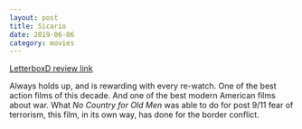 ```yaml
---
layout: post
title: Sicario
date: 2019-06-06
category: movies
---
```

 
[LetterboxD review link](https://letterboxd.com/samarthbhaskar/film/sicario-2015/2/)

Always holds up, and is rewarding with every re-watch. One of the best action films of this decade. And one of the best modern American films about war. What <em>No Country for Old Men</em> was able to do for post 9/11 fear of terrorism, this film, in its own way, has done for the border conflict.